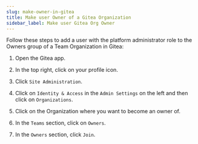 ```yaml
---
slug: make-owner-in-gitea
title: Make user Owner of a Gitea Organization
sidebar_label: Make user Gitea Org Owner
---
```


Follow these steps to add a user with the platform administrator role to the Owners group of a Team Organization in Gitea:

1. Open the Gitea app.

2. In the top right, click on your profile icon.

3. Click `Site Administration`.

4. Click on `Identity & Access` in the `Admin Settings` on the left and then click on `Organizations`.

5. Click on the Organization where you want to become an owner of.

6. In the `Teams` section, click on `Owners`.

7. In the `Owners` section, click `Join`.